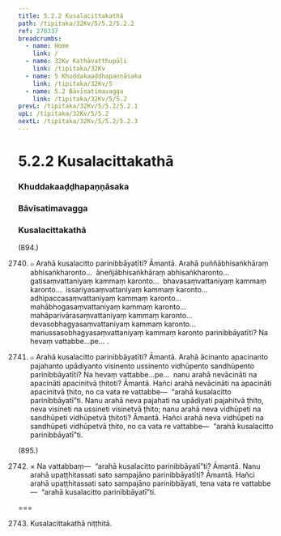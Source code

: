 ```yaml
---
title: 5.2.2 Kusalacittakathā
path: /tipitaka/32Kv/5/5.2/5.2.2
ref: 270337
breadcrumbs:
  - name: Home
    link: /
  - name: 32Kv Kathāvatthupāḷi
    link: /tipitaka/32Kv
  - name: 5 Khuddakaaḍḍhapaṇṇāsaka
    link: /tipitaka/32Kv/5
  - name: 5.2 Bāvīsatimavagga
    link: /tipitaka/32Kv/5/5.2
prevL: /tipitaka/32Kv/5/5.2/5.2.1
upL: /tipitaka/32Kv/5/5.2
nextL: /tipitaka/32Kv/5/5.2/5.2.3
---
```


# 5.2.2 Kusalacittakathā

### Khuddakaaḍḍhapaṇṇāsaka

### Bāvīsatimavagga

### Kusalacittakathā

(894.)

2740. ๐ Arahā kusalacitto parinibbāyatīti? Āmantā. Arahā puññābhisaṅkhāraṃ abhisaṅkharonto…  āneñjābhisaṅkhāraṃ abhisaṅkharonto…  gatisaṃvattaniyaṃ kammaṃ karonto…  bhavasaṃvattaniyaṃ kammaṃ karonto…  issariyasaṃvattaniyaṃ kammaṃ karonto…  adhipaccasaṃvattaniyaṃ kammaṃ karonto…  mahābhogasaṃvattaniyaṃ kammaṃ karonto…  mahāparivārasaṃvattaniyaṃ kammaṃ karonto…  devasobhagyasaṃvattaniyaṃ kammaṃ karonto…  manussasobhagyasaṃvattaniyaṃ kammaṃ karonto parinibbāyatīti? Na hevaṃ vattabbe…pe… .

2741. ๐ Arahā kusalacitto parinibbāyatīti? Āmantā. Arahā ācinanto apacinanto pajahanto upādiyanto visinento ussinento vidhūpento sandhūpento parinibbāyatīti? Na hevaṃ vattabbe…pe…  nanu arahā nevācināti na apacināti apacinitvā ṭhitoti? Āmantā. Hañci arahā nevācināti na apacināti apacinitvā ṭhito, no ca vata re vattabbe—  “arahā kusalacitto parinibbāyatī”ti. Nanu arahā neva pajahati na upādiyati pajahitvā ṭhito, neva visineti na ussineti visinetvā ṭhito; nanu arahā neva vidhūpeti na sandhūpeti vidhūpetvā ṭhitoti? Āmantā. Hañci arahā neva vidhūpeti na sandhūpeti vidhūpetvā ṭhito, no ca vata re vattabbe—  “arahā kusalacitto parinibbāyatī”ti.

(895.)

2742. × Na vattabbaṃ—  “arahā kusalacitto parinibbāyatī”ti? Āmantā. Nanu arahā upaṭṭhitassati sato sampajāno parinibbāyatīti? Āmantā. Hañci arahā upaṭṭhitassati sato sampajāno parinibbāyati, tena vata re vattabbe—  “arahā kusalacitto parinibbāyatī”ti.

===

2743. Kusalacittakathā niṭṭhitā.




